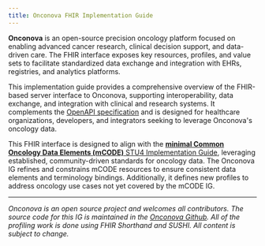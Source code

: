 ```yaml
---
title: Onconova FHIR Implementation Guide
---
```


**Onconova** is an open-source precision oncology platform focused on enabling advanced cancer research, clinical decision support, and data-driven care. The FHIR interface exposes key resources, profiles, and value sets to facilitate standardized data exchange and integration with EHRs, registries, and analytics platforms.

This implementation guide provides a comprehensive overview of the FHIR-based server interface to Onconova, supporting interoperability, data exchange, and integration with clinical and research systems. It complements the [OpenAPI specification](https://onconova.github.io/docs/latest/guide/api/specification/) and is designed for healthcare organizations, developers, and integrators seeking to leverage Onconova's oncology data.

This FHIR interface is designed to align with the [**minimal Common Oncology Data Elements (mCODE)** STU4 Implementation Guide](http://hl7.org/fhir/us/mcode/ImplementationGuide/hl7.fhir.us.mcode), leveraging established, community-driven standards for oncology data. The Onconova IG refines and constrains mCODE resources to ensure consistent data elements and terminology bindings. Additionally, it defines new profiles to address oncology use cases not yet covered by the mCODE IG.

---

_Onconova is an open source project and welcomes all contributors. The source code for this IG is maintained in the [Onconova Github](https://github.com/onconova/fhir). All of the profiling work is done using FHIR Shorthand and SUSHI. All content is subject to change._